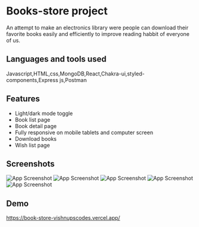 
# Books-store project

An attempt to make an electronics library were people can download their favorite books easily and efficiently to improve reading habbit of everyone of us.

## Languages and tools used

Javascript,HTML,css,MongoDB,React,Chakra-ui,styled-components,Express js,Postman


## Features

- Light/dark mode toggle
- Book list page
- Book detail page
- Fully responsive on mobile tablets and computer screen
- Download books
- Wish list page



## Screenshots

![App Screenshot](https://miro.medium.com/max/1400/1*XDiJYNyPDhTSoVUYPdwKvw.png)
![App Screenshot](https://miro.medium.com/max/1400/1*Pa5N7FXZMbjvndyTBl3bSQ.png)
![App Screenshot](https://miro.medium.com/max/1400/1*pL0qjnAShDfc_kaY0e9YFQ.png)
![App Screenshot](https://miro.medium.com/max/1400/1*nXY21npkI48ds0f-gajYhg.png)
![App Screenshot](https://miro.medium.com/max/1400/1*C5PTUkvrsR6v1kpv26V_kg.png)


## Demo

https://book-store-vishnupscodes.vercel.app/

